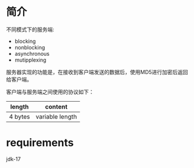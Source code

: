 # 简介

不同模式下的服务端:

- blocking
- nonblocking
- asynchronous
- mutipplexing

服务器实现的功能是，在接收到客户端发送的数据后，使用MD5进行加密后返回给客户端。

客户端与服务端之间使用的协议如下：

| length  | content         |
|---------|-----------------|
| 4 bytes | variable length |

# requirements

jdk-17